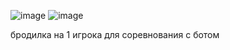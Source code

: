 ![image](https://github.com/user-attachments/assets/30ebdd8f-56d9-4e21-9bb3-b51f60cd1a51)
![image](https://github.com/user-attachments/assets/9f2effd5-13af-4cc9-9287-030f0d2e43a4)

бродилка на 1 игрока для соревнования с ботом

